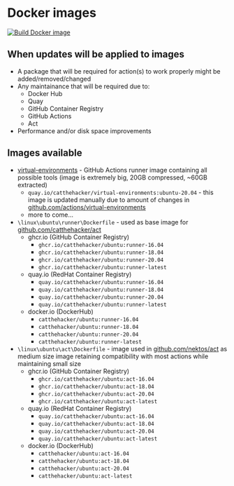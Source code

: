 # Docker images

[![Build Docker image](https://github.com/CatTheHacker/docker-images/workflows/Build%20Docker%20image/badge.svg)](https://github.com/CatTheHacker/docker-images/actions?query=workflow%3A%22Build+Docker+image%22)

## When updates will be applied to images

- A package that will be required for action(s) to work properly might be added/removed/changed
- Any maintainance that will be required due to:
  - Docker Hub
  - Quay
  - GitHub Container Registry
  - GitHub Actions
  - Act
- Performance and/or disk space improvements

## Images available

- [virtual-environments](github.com/catthehacker/virtual-environments) - GitHub Actions runner image containing all possible tools (image is extremely big, 20GB compressed, ~60GB extracted)
  - `quay.io/catthehacker/virtual-environments:ubuntu-20.04` - this image is updated manually due to amount of changes in [github.com/actions/virtual-environments](github.com/actions/virtual-environments)
  - more to come...
- `\linux\ubuntu\runner\Dockerfile` - used as base image for [github.com/catthehacker/act](https://github.com/catthehacker/act)
  - ghcr.io (GitHub Container Registry)
    - `ghcr.io/catthehacker/ubuntu:runner-16.04`
    - `ghcr.io/catthehacker/ubuntu:runner-18.04`
    - `ghcr.io/catthehacker/ubuntu:runner-20.04`
    - `ghcr.io/catthehacker/ubuntu:runner-latest`
  - quay.io (RedHat Container Registry)
    - `quay.io/catthehacker/ubuntu:runner-16.04`
    - `quay.io/catthehacker/ubuntu:runner-18.04`
    - `quay.io/catthehacker/ubuntu:runner-20.04`
    - `quay.io/catthehacker/ubuntu:runner-latest`
  - docker.io (DockerHub)
    - `catthehacker/ubuntu:runner-16.04`
    - `catthehacker/ubuntu:runner-18.04`
    - `catthehacker/ubuntu:runner-20.04`
    - `catthehacker/ubuntu:runner-latest`
- `\linux\ubuntu\act\Dockerfile` - image used in [github.com/nektos/act](https://github.com/nektos/act) as medium size image retaining compatibility with most actions while maintaining small size
  - ghcr.io (GitHub Container Registry)
    - `ghcr.io/catthehacker/ubuntu:act-16.04`
    - `ghcr.io/catthehacker/ubuntu:act-18.04`
    - `ghcr.io/catthehacker/ubuntu:act-20.04`
    - `ghcr.io/catthehacker/ubuntu:act-latest`
  - quay.io (RedHat Container Registry)
    - `quay.io/catthehacker/ubuntu:act-16.04`
    - `quay.io/catthehacker/ubuntu:act-18.04`
    - `quay.io/catthehacker/ubuntu:act-20.04`
    - `quay.io/catthehacker/ubuntu:act-latest`
  - docker.io (DockerHub)
    - `catthehacker/ubuntu:act-16.04`
    - `catthehacker/ubuntu:act-18.04`
    - `catthehacker/ubuntu:act-20.04`
    - `catthehacker/ubuntu:act-latest`
